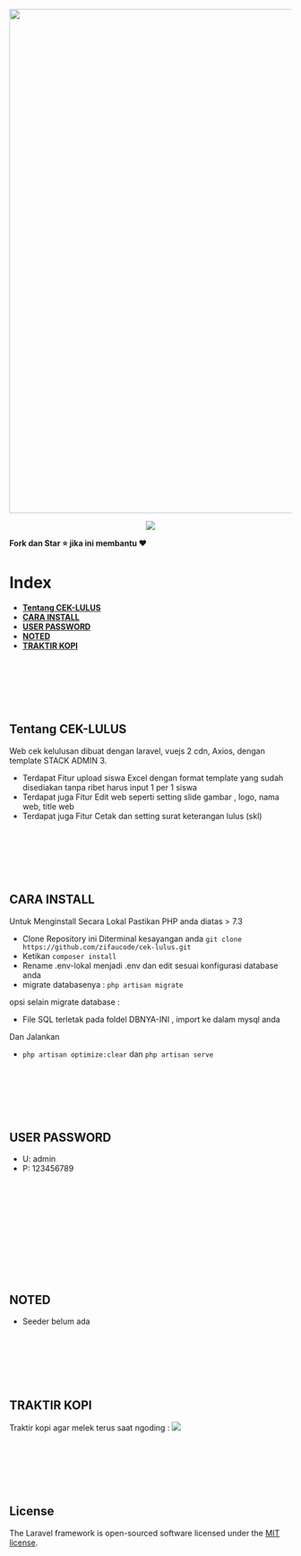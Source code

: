<p align="center"><a href="https://github.com/zifaucode/cek-lulus" target="_blank"><img src="https://user-images.githubusercontent.com/33486013/164989084-586c08af-43ea-4f59-93dd-54f25f22c830.png" width="900"></a></p>

<p align="center">
<a href="https://trakteer.id/zifau"><img src="https://img.shields.io/static/v1?label=Trakteer&message=zifaucode&color=C02433"></a>
</p>

<b>Fork dan Star ⭐ jika ini membantu ♥️</b>


# Index
- **[Tentang CEK-LULUS](#tentang-cek-lulus)**
- **[CARA INSTALL](#cara-install)**
- **[USER PASSWORD](#user-password)**
- **[NOTED](#noted)**
- **[TRAKTIR KOPI](#traktir-kopi)**

<br>
<br>
<br>
<br>
<br>

## Tentang CEK-LULUS

Web cek kelulusan dibuat dengan laravel, vuejs 2 cdn, Axios, dengan template STACK ADMIN 3.

-   Terdapat Fitur upload siswa Excel dengan format template yang sudah disediakan tanpa ribet harus input 1 per 1 siswa
-   Terdapat juga Fitur Edit web seperti setting slide gambar , logo, nama web, title web
-   Terdapat juga Fitur Cetak dan setting surat keterangan lulus (skl)

<br>
<br>
<br>
<br>
<br>

## CARA INSTALL

Untuk Menginstall Secara Lokal Pastikan PHP anda diatas > 7.3

-   Clone Repository ini Diterminal kesayangan anda `git clone https://github.com/zifaucode/cek-lulus.git`
-   Ketikan `composer install`
-   Rename .env-lokal menjadi .env dan edit sesuai konfigurasi database anda
-   migrate databasenya : `php artisan migrate`

opsi selain migrate database :

-   File SQL terletak pada foldel DBNYA-INI , import ke dalam mysql anda

Dan Jalankan

-   `php artisan optimize:clear` dan `php artisan serve`

<br>
<br>
<br>
<br>
<br>

## USER PASSWORD

-    U: admin
-    P: 123456789

<br>
<br>
<br>
<br>
<br>
<br>
<br>
<br>
<br>
<br>

## NOTED

-   Seeder belum ada

<br>
<br>
<br>
<br>
<br>

## TRAKTIR KOPI

Traktir kopi agar melek terus saat ngoding : <a href="https://trakteer.id/zifau"><img src="https://img.shields.io/static/v1?label=Trakteer&message=zifaucode&color=C02433"></a>

<br>
<br>
<br>
<br>
<br>

## License

The Laravel framework is open-sourced software licensed under the [MIT license](https://opensource.org/licenses/MIT).
